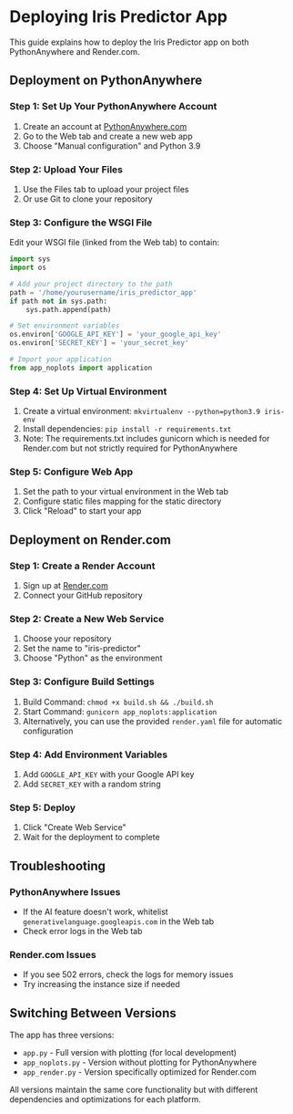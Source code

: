 # Deploying Iris Predictor App

This guide explains how to deploy the Iris Predictor app on both PythonAnywhere and Render.com.

## Deployment on PythonAnywhere

### Step 1: Set Up Your PythonAnywhere Account
1. Create an account at [PythonAnywhere.com](https://www.pythonanywhere.com/)
2. Go to the Web tab and create a new web app
3. Choose "Manual configuration" and Python 3.9

### Step 2: Upload Your Files
1. Use the Files tab to upload your project files
2. Or use Git to clone your repository

### Step 3: Configure the WSGI File
Edit your WSGI file (linked from the Web tab) to contain:

```python
import sys
import os

# Add your project directory to the path
path = '/home/yourusername/iris_predictor_app'
if path not in sys.path:
    sys.path.append(path)

# Set environment variables
os.environ['GOOGLE_API_KEY'] = 'your_google_api_key'
os.environ['SECRET_KEY'] = 'your_secret_key'

# Import your application
from app_noplots import application
```

### Step 4: Set Up Virtual Environment
1. Create a virtual environment: `mkvirtualenv --python=python3.9 iris-env`
2. Install dependencies: `pip install -r requirements.txt`
3. Note: The requirements.txt includes gunicorn which is needed for Render.com but not strictly required for PythonAnywhere

### Step 5: Configure Web App
1. Set the path to your virtual environment in the Web tab
2. Configure static files mapping for the static directory
3. Click "Reload" to start your app

## Deployment on Render.com

### Step 1: Create a Render Account
1. Sign up at [Render.com](https://render.com/)
2. Connect your GitHub repository

### Step 2: Create a New Web Service
1. Choose your repository
2. Set the name to "iris-predictor"
3. Choose "Python" as the environment

### Step 3: Configure Build Settings
1. Build Command: `chmod +x build.sh && ./build.sh`
2. Start Command: `gunicorn app_noplots:application`
3. Alternatively, you can use the provided `render.yaml` file for automatic configuration

### Step 4: Add Environment Variables
1. Add `GOOGLE_API_KEY` with your Google API key
2. Add `SECRET_KEY` with a random string

### Step 5: Deploy
1. Click "Create Web Service"
2. Wait for the deployment to complete

## Troubleshooting

### PythonAnywhere Issues
- If the AI feature doesn't work, whitelist `generativelanguage.googleapis.com` in the Web tab
- Check error logs in the Web tab

### Render.com Issues
- If you see 502 errors, check the logs for memory issues
- Try increasing the instance size if needed

## Switching Between Versions

The app has three versions:
- `app.py` - Full version with plotting (for local development)
- `app_noplots.py` - Version without plotting for PythonAnywhere
- `app_render.py` - Version specifically optimized for Render.com

All versions maintain the same core functionality but with different dependencies and optimizations for each platform.
